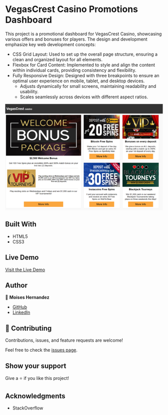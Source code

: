 # VegasCrest Casino Promotions Dashboard

This project is a promotional dashboard for VegasCrest Casino, showcasing various offers and bonuses for players. The design and development emphasize key web development concepts:

* CSS Grid Layout: Used to set up the overall page structure, ensuring a clean and organized layout for all elements.
* Flexbox for Card Content: Implemented to style and align the content within individual cards, providing consistency and flexibility.
* Fully Responsive Design: Designed with three breakpoints to ensure an optimal user experience on mobile, tablet, and desktop devices.
  * Adjusts dynamically for small screens, maintaining readability and usability.
  * Scales seamlessly across devices with different aspect ratios.

![screenshot](./project-readme-screenshot.PNG)

## Built With

- HTML5
- CSS3

## Live Demo

[Visit the Live Demo](https://mhdez221993.github.io/VegasCrest/)

## Author

👤 **Moises Hernandez**

- [GitHub](https://github.com/Mhdez221993)
- [LinkedIn](https://www.linkedin.com/in/moises-hdez-coronado/)

## 🤝 Contributing

Contributions, issues, and feature requests are welcome!

Feel free to check the [issues page](../../issues/).

## Show your support

Give a ⭐️ if you like this project!

## Acknowledgments

- StackOverflow